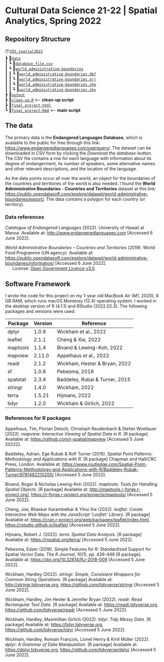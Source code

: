 # Cultural Data Science 21-22 | Spatial Analytics, Spring 2022
## Repository Structure
📦[`CDS_spatial2022`](https://github.com/agnesbn/CDS_spatial2022)\
 ┣ 📂[`data`](https://github.com/agnesbn/CDS_spatial2022/tree/main/data)\
 ┃ ┗ 📜[`database_file.csv`](https://github.com/agnesbn/CDS_spatial2022/blob/main/data/database_file.csv)\
 ┃ ┗ 📂[`world_administrative-boundaries`](https://github.com/agnesbn/CDS_spatial2022/tree/main/data/world-administrative-boundaries)\
 ┃ ┃ ┗ 📜[`world_administrative-boundaries.dbf`](https://github.com/agnesbn/CDS_spatial2022/blob/main/data/world-administrative-boundaries/world-administrative-boundaries.dbf)\
 ┃ ┃ ┗ 📜[`world_administrative-boundaries.prj`](https://github.com/agnesbn/CDS_spatial2022/blob/main/data/world-administrative-boundaries/world-administrative-boundaries.prj)\
 ┃ ┃ ┗ 📜[`world_administrative-boundaries.shp`](https://github.com/agnesbn/CDS_spatial2022/blob/main/data/world-administrative-boundaries/world-administrative-boundaries.shp)\
 ┃ ┃ ┗ 📜[`world_administrative-boundaries.shx`](https://github.com/agnesbn/CDS_spatial2022/blob/main/data/world-administrative-boundaries/world-administrative-boundaries.shx)\
 ┣ 📂[`output`](https://github.com/agnesbn/CDS_spatial2022/tree/main/output)\
 ┣ 📜[`clean-up.R`](https://github.com/agnesbn/CDS_spatial2022/blob/main/clean-up.R) <-- __clean-up script__\
 ┣ 📜[`final_project.html`](https://github.com/agnesbn/CDS_spatial2022/blob/main/final_project.html)\
 ┗ 📜[`final_project.Rmd`](https://github.com/agnesbn/CDS_spatial2022/blob/main/final_project.Rmd) <-- __main script__

## The data
The primary data is the __Endangered Languages Database__, which is available to the public for free through this link: https://www.endangeredlanguages.com/userquery/. The dataset can be downloaded in CSV form by clicking the _Download the database_-button. The CSV file contains a row for each language with information about its degree of endangerment, its number of speakers, some alternative names and other relevant descriptions, and the location of the language. 

As the data points occur all over the world, an object for the boundaries of the countries and territories of the world is also needed. I found the __World Administrative Boundaries - Countries and Territories__ dataset at this link: https://public.opendatasoft.com/explore/dataset/world-administrative-boundaries/export/. The data contains a polygon for each country (or territory).

### Data references
_Catalogue of Endangered Languages_ (2022). University of Hawaii at Manoa. Available at: http://www.endangeredlanguages.com [Accessed 6 June 2022].


_World Administrative Boundaries – Countries and Territories_ (2019). World Food Programme (UN agency). Available at: https://public.opendatasoft.com/explore/dataset/world-administrative-boundaries/information/ [Accessed 6 June 2022].\
&nbsp;&nbsp;&nbsp;&nbsp;&nbsp;&nbsp;License: [Open Government Licence v3.0](https://www.nationalarchives.gov.uk/doc/open-government-licence/version/3/).

## Software Framework
I wrote the code for this project on my 1-year old MacBook Air (M1, 2020), 8 GB RAM, which runs macOS Monterey (12.4) operating system. I worked in the desktop version of R (4.1.1) and RStudio (2022.02.3). The following packages and versions were used:

| Package  | Version | Reference                      |
|----------|---------|--------------------------------|
| dplyr    | 1.0.9   | Wickham et al., 2022           |
| leaflet  | 2.1.1   | Cheng & Xie, 2022              |
| maptools | 1.1.4   | Bivand & Lewing-Koh, 2022      |
| mapview  | 2.11.0  | Appelhaus et al., 2022         |
| readr    | 2.1.2   | Wickham, Hester & Bryan, 2022  |
| sf       | 1.0.6   | Pebesma, 2018                  |
| spatstat | 2.3.4   | Baddeley, Rubai & Turner, 2015 |
| stringr  | 1.4.0   | Wickham, 2022                  |
| terra    | 1.5.21  | Hijmans, 2022                  |
| tidyr    | 1.2.0   | Wickham & Girlich, 2022        |


### References for R packages 
Appelhaus, Tim, Florian Detsch, Christoph Reudenbach & Stefan Woellauer (2022). _mapview: Interactive Viewing of Spatial Data in R_. [R package] Available at: https://github.com/r-spatial/mapview [Accessed 5 June 20222].


Baddeley, Adrian, Ege Rubak & Rolf Turner (2015). _Spatial Point Patterns: Methodology and Applications with R_. [R package] Chapman and Hall/CRC Press, London. Available at: https://www.routledge.com/Spatial-Point-Patterns-Methodology-and-Applications-with-R/Baddeley-Rubak-Turner/9781482210200/ [Accessed 5 June 2022].


Bivand, Roger & Nicholas Lewing-Koh (2022). _maptools: Tools for Handling Spatial Objects_. [R package] Available at: http://maptools.r-forge.r-project.org/, https://r-forge.r-project.org/projects/maptools/ [Accessed 5 June 2022].


Cheng, Joe, Bhaskar Karambelkar & Yihui Xie (2022). _leaflet: Create Interactive Web Maps with the JavaScript 'Leaflet' Library_. [R package] Available at: https://cran.r-project.org/web/packages/leaflet/index.html, https://rstudio.github.io/leaflet/ [Accessed 5 June 2022]. 
 
 
Hijmans, Robert J. (2022). _terra: Spatial Data Analysis_. [R package] Available at: https://rspatial.org/terra/ [Accessed 5 June 2022].


Pebesma, Edzer (2018). Simple Features for R: Standardized Support for Spatial Vector Data. _The R Journal_, 10(1), pp. 439-446 [R package]. Available at: https://doi.org/10.32614/RJ-2018-009 [Accessed 5 June 2022].

 
Wickham, Hardley (2022). _stringr: Simple, Consistent Wrappers for Common String Operations_. [R package] Available at: http://stringr.tidyverse.org, https://github.com/tidyverse/stringr [Accessed 5 June 2022].


Wickham, Hardley, Jim Hester & Jennifer Bryan (2022). _readr: Read Rectangular Text Data_. [R package] Available at: https://readr.tidyverse.org, https://github.com/tidyverse/readr [Accessed 5 June 2022].


Wickham, Hardley, Maximillian Girlich (2022). _tidyr: Tidy Messy Data_. [R package] Available at: https://tidyr.tidyverse.org, https://github.com/tidyverse/tidyr [Accessed 5 June 2022].


Wickham, Hardley, Romain François, Lionel Henry & Kirill Müller (2022). _dplyr: A Grammar of Data Manipulation_. [R package] Available at: https://dplyr.tidyverse.org, https://github.com/tidyverse/dplyr [Accessed 5 June 2022].
